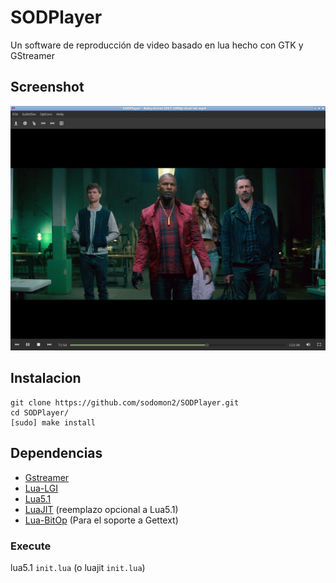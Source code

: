 # SODPlayer

Un software de reproducción de video basado en lua hecho con GTK y GStreamer

## Screenshot

![screenshot](vistas/images/screenshot6.png) 

## Instalacion

```
git clone https://github.com/sodomon2/SODPlayer.git
cd SODPlayer/
[sudo] make install
```

## Dependencias 

- [Gstreamer](https://gstreamer.freedesktop.org/download/)
- [Lua-LGI](https://github.com/pavouk/lgi)
- [Lua5.1](https://www.lua.org/download.html)
- [LuaJIT](https://luajit.org/download.html) (reemplazo opcional a Lua5.1)
- [Lua-BitOp](http://bitop.luajit.org/download.html) (Para el soporte a Gettext)

### Execute

lua5.1 `init.lua` (o luajit `init.lua`)
